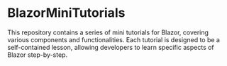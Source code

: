 # BlazorMiniTutorials
This repository contains a series of mini tutorials for Blazor, covering various components and functionalities. Each tutorial is designed to be a self-contained lesson, allowing developers to learn specific aspects of Blazor step-by-step.
